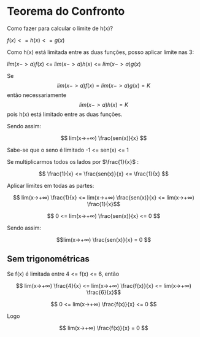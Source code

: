 # Teorema do Confronto 

Como fazer para calcular o limite de h(x)? 

$f(x)<= h(x) <= g(x)$ 

Como h(x) está limitada entre as duas funções, posso aplicar limite nas 3: 

$lim(x->a) f(x)$  <=  $lim(x->a) h(x)$  <=  $lim(x->a) g(x)$

Se $$lim(x->a) f(x) = lim(x->a) g(x) = K$$ então necessariamente $$lim(x->a) h(x) = K$$ pois h(x) está limitado entre as duas funções.

Sendo assim: 

$$ lim(x->+∞) \frac{sen(x)}{x} $$

Sabe-se que o seno é limitado -1 <= sen(x) <= 1

Se multiplicarmos todos os lados por $\frac{1}{x}$ :

$$ \frac{1}{x} <= \frac{sen(x)}{x}  <= \frac{1}{x} $$

Aplicar limites em todas as partes: 

$$ lim(x->+∞) \frac{1}{x} <= lim(x->+∞) \frac{sen(x)}{x} <= lim(x->+∞) \frac{1}{x}$$

$$ 0 <= lim(x->+∞) \frac{sen(x)}{x} <= 0 $$

Sendo assim: 

$$lim(x->+∞) \frac{sen(x)}{x} = 0 $$

## Sem trigonométricas

Se f(x) é limitada entre 4 <= f(x) <= 6, então

$$ lim(x->+∞) \frac{4}{x} <= lim(x->+∞) \frac{f(x)}{x} <= lim(x->+∞) \frac{6}{x}$$

$$ 0 <= lim(x->+∞) \frac{f(x)}{x} <= 0 $$

Logo 

$$ lim(x->+∞) \frac{f(x)}{x} = 0 $$

